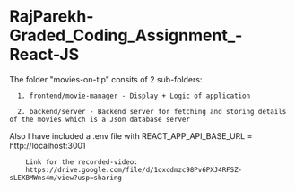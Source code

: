 # RajParekh-Graded_Coding_Assignment_-React-JS

  The folder "movies-on-tip" consits of 2 sub-folders:
      
      1. frontend/movie-manager - Display + Logic of application
      
      2. backend/server - Backend server for fetching and storing details of the movies which is a Json database server
      
    
   Also I have included a .env file with REACT_APP_API_BASE_URL = http://localhost:3001
   
        Link for the recorded-video: 
        https://drive.google.com/file/d/1oxcdmzc98Pv6PXJ4RFSZ-sLEXBMWns4m/view?usp=sharing
